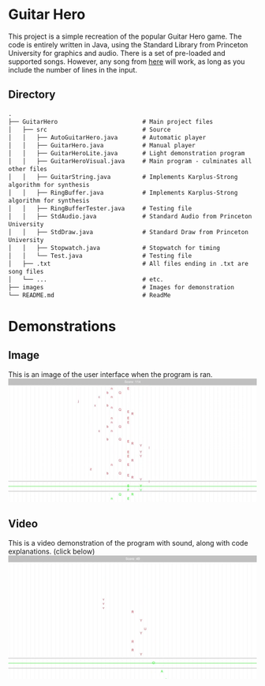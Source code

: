 # Guitar Hero
This project is a simple recreation of the popular Guitar Hero game. The code is entirely written in Java, using the Standard Library from Princeton University for graphics and audio. There is a set of pre-loaded and supported songs. However, any song from [here](https://pianoletternotes.blogspot.com/) will work, as long as you include the number of lines in the input.

## Directory
```
.
├── GuitarHero                        # Main project files
│   ├── src                           # Source
│   │   ├── AutoGuitarHero.java       # Automatic player
│   │   ├── GuitarHero.java           # Manual player
│   │   ├── GuitarHeroLite.java       # Light demonstration program
│   │   ├── GuitarHeroVisual.java     # Main program - culminates all other files
│   │   ├── GuitarString.java         # Implements Karplus-Strong algorithm for synthesis
│   │   ├── RingBuffer.java           # Implements Karplus-Strong algorithm for synthesis
│   │   ├── RingBufferTester.java     # Testing file
│   │   ├── StdAudio.java             # Standard Audio from Princeton University
│   │   ├── StdDraw.java              # Standard Draw from Princeton University
│   │   ├── Stopwatch.java            # Stopwatch for timing
│   │   └── Test.java                 # Testing file
│   ├── .txt                          # All files ending in .txt are song files
│   └── ...                           # etc.
├── images                            # Images for demonstration
└── README.md                         # ReadMe
```

# Demonstrations
## Image
This is an image of the user interface when the program is ran.
![Alt text](images/Demonstration.png?raw=true "Image")

## Video
This is a video demonstration of the program with sound, along with code explanations. (click below)
[![Video Demonstration](images/Video.png)](https://www.youtube.com/watch?v=WWzUKfgd2AU "Open in YouTube")


